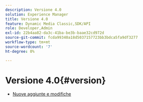 ```yaml
---
description: Versione 4.0
solution: Experience Manager
title: Versione 4.0
feature: Dynamic Media Classic,SDK/API
role: Developer,Admin
exl-id: 22b4aa82-da3c-41ba-be3b-baae32cd972d
source-git-commit: fcda99340a18d5037157723bb3bdca5fa9df3277
workflow-type: tm+mt
source-wordcount: '7'
ht-degree: 0%

---
```


# Versione 4.0{#version}

* [Nuove aggiunte e modifiche](r-4-0-new.md)
